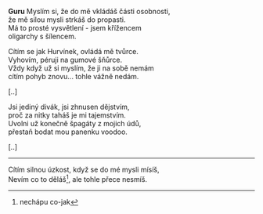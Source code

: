 __Guru__
Myslím si, že do mě vkládáš části osobnosti,  
že mě silou mysli strkáš do propasti.  
Má to prosté vysvětlení - jsem křížencem  
oligarchy s šílencem.  

Cítím se jak Hurvínek, ovládá mě tvůrce.  
Vyhovím, péruji na gumové šňůrce.  
Vždy když už si myslím, že ji na sobě nemám  
cítím pohyb znovu... tohle vážně nedám.  

[..]  

Jsi jediný divák, jsi zhnusen dějstvím,  
proč za nitky taháš je mi tajemstvím.  
Uvolni už konečně špagáty z mojich údů,  
přestaň bodat mou panenku voodoo.  

[..]  

---  

Cítím silnou úzkost, když se do mé mysli mísíš,  
Nevím co to děláš[^1], ale tohle přece nesmíš.  

[^1]: nechápu co-jak  
